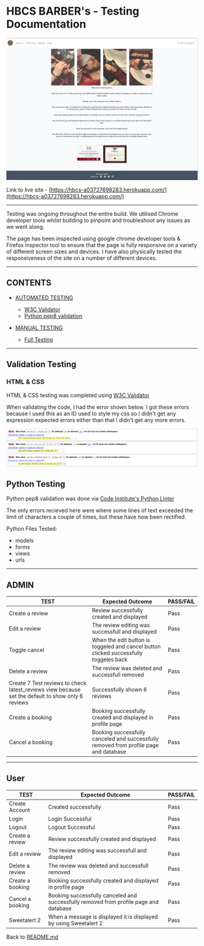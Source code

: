 # HBCS BARBER's - Testing Documentation

![HBCS BARBER's](static/images/f-homepage.png)

Link to live site - [https://hbcs-a03727698283.herokuapp.com/](https://hbcs-a03727698283.herokuapp.com/)

---

Testing was ongoing throughout the entire build. We utilised Chrome developer tools whilst building to pinpoint and troubleshoot any issues as we went along.

The page has been inspected using google chrome developer tools & Firefox inspector tool to ensure that the page is fully responsive on a variety of different screen sizes and devices. I have also physically tested the responsiveness of the site on a number of different devices.

---

## CONTENTS

* [AUTOMATED TESTING](#AUTOMATED-TESTING)
  * [W3C Validator](#W3C-Validator)
  * [Python pep8 validation](#python-testing)

* [MANUAL TESTING](#MANUAL-TESTING)
  * [Full Testing](#Full-Testing)

---

## Validation Testing

### HTML & CSS

HTML & CSS testing was completed using [W3C Validator](https://validator.w3.org/)

When validating the code, I had the error shown below. I got these errors because I used this as an ID used to style my css so I didn't get any expression expected errors either than that I didn't get any more errors.

![HTML Validation - Descendant Error](static/images/vt-error.png)

## Python Testing

Python pep8 validation was done via [Code Institute's Python Linter](https://pep8ci.herokuapp.com/)

The only errors recieved here were where some lines of text exceeded the limit of characters a couple of times, but these have now been rectified.

Python Files Tested:

- models
- forms
- views
- urls

___

## ADMIN

| TEST | Expected Outcome | PASS/FAIL|
| --- | --- | --- |
| Create a review | Review successfully created and displayed | Pass |
| Edit a review | The review editing was successfull and displayed | Pass |
| Toggle cancel | When the edit button is toggeled and cancel button clicked successfully toggeles back | Pass |
| Delete a review | The review was deleted and successfull removed | Pass |
| Create 7 Test reviews to check latest_reviews view because set the default to show only 6 reviews | Successfully shown 6 reviews  | Pass |
| Create a booking | Booking successfully created and displayed in profile page | Pass |
| Cancel a booking | Booking successfully canceled and successfully removed from profile page and database | Pass |

--- 

## User

| TEST | Expected Outcome | PASS/FAIL|
| --- | --- | --- |
| Create Account | Created successfully | Pass |
| Login | Login Successful | Pass |
| Logout | Logout Successful | Pass |
| Create a review | Review successfully created and displayed | Pass |
| Edit a review | The review editing was successfull and displayed | Pass |
| Delete a review | The review was deleted and successfull removed | Pass |
| Create a booking | Booking successfully created and displayed in profile page | Pass |
| Cancel a booking | Booking successfully canceled and successfully removed from profile page and database | Pass |
| Sweetalert 2 | When a message is displayed it is displayed by using Sweetalert 2 | Pass |

Back to [README.md](README.md)